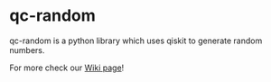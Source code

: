 # qc-random
qc-random is a python library which uses qiskit to generate random numbers.

For more check our [Wiki page](https://github.com/pk8868/qc-random-numbers/wiki)!